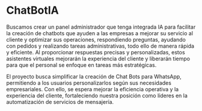 # ChatBotIA

Buscamos crear un panel administrador que tenga integrada IA para facilitar la creación de chatbots que ayuden a las empresas a mejorar su servicio al cliente y optimizar sus operaciones, respondiendo preguntas, ayudando con pedidos y realizando tareas administrativas, todo ello de manera rápida y eficiente. Al proporcionar respuestas precisas y personalizadas, estos asistentes virtuales mejorarán la experiencia del cliente y liberarán tiempo para que el personal se enfoque en tareas más estratégicas.

El proyecto busca simplificar la creación de Chat Bots para WhatsApp, permitiendo a los usuarios personalizarlos según sus necesidades empresariales. Con ello, se espera mejorar la eficiencia operativa y la experiencia del cliente, fortaleciendo nuestra posición como líderes en la automatización de servicios de mensajería.

